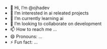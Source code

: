 - 👋 Hi, I’m @ojhadev
- 👀 I’m interested in ai releated projects
- 🌱 I’m currently learning ai
- 💞️ I’m looking to collaborate on development
- 📫 How to reach me ...
- 😄 Pronouns: ...
- ⚡ Fun fact: ...

<!---
ojhadev/ojhadev is a ✨ special ✨ repository because its `README.md` (this file) appears on your GitHub profile.
You can click the Preview link to take a look at your changes.
--->
